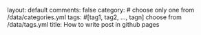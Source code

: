 layout: default
comments: false
category: # choose only one from /data/categories.yml
tags: #[tag1, tag2, …, tagn] choose from /data/tags.yml
title: How to write post in github pages

